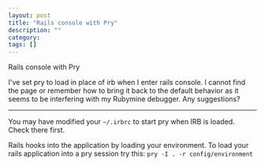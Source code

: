 ```yaml
---
layout: post
title: "Rails console with Pry"
description: ""
category:
tags: []
---
```


Rails console with Pry


I've set pry to load in place of irb when I enter rails console. I cannot find the page or remember how to bring it back to the default behavior as it seems to be interfering with my Rubymine debugger. Any suggestions?


--------------------------------------- 
You may have modified your `~/.irbrc` to start pry when IRB is loaded. Check there first.

Rails hooks into the application by loading your environment. To load your rails application into a pry session try this: `pry -I . -r config/environment`


